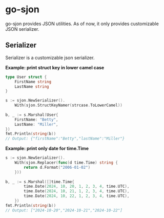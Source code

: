 # go-sjon
go-sjon provides JSON utilities. As of now, it only provides customizable JSON serializer.

## Serializer
Serializer is a customizable json serializer.

**Example: print struct key in lower camel case**
```go
type User struct {
    FirstName string
    LastName string
}

s := sjon.NewSerializer().
    With(sjon.StructKeyNamer(strcase.ToLowerCamel))
    
b, _ := s.Marshal(User{
    FirstName: "Betty",
    LastName: "Miller",
})
fmt.Println(string(b))
// Output: {"firstName":"Betty","lastName":"Miller"}
```

**Example: print only date for time.Time**
```go
s := sjon.NewSerializer().
    With(sjon.Replacer(func(d time.Time) string {
        return d.Format("2006-01-02")
    }))
    
b, _ := s.Marshal([]time.Time{
        time.Date(2024, 10, 20, 1, 2, 3, 4, time.UTC),
        time.Date(2024, 10, 21, 1, 2, 3, 4, time.UTC),
        time.Date(2024, 10, 22, 1, 2, 3, 4, time.UTC),
    })
fmt.Println(string(b))
// Output: ["2024-10-20","2024-10-21","2024-10-22"]
```
